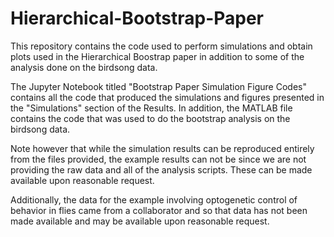 # Hierarchical-Bootstrap-Paper
This repository contains the code used to perform simulations and obtain plots used in the Hierarchical Boostrap paper in addition to some of the analysis done on the birdsong data.

The Jupyter Notebook titled "Bootstrap Paper Simulation Figure Codes" contains all the code that produced the simulations and figures presented in the "Simulations" section of the Results. In addition, the MATLAB file contains the code that was used to do the bootstrap analysis on the birdsong data.

Note however that while the simulation results can be reproduced entirely from the files provided, the example results can not be since we are not providing the raw data and all of the analysis scripts. These can be made available upon reasonable request.

Additionally, the data for the example involving optogenetic control of behavior in flies came from a collaborator and so that data has not been made available and may be available upon reasonable request.
